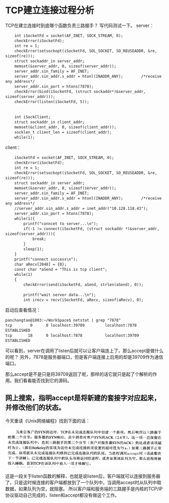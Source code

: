 # TCP建立连接过程分析

TCP在建立连接时到底哪个函数负责三路握手？ 写代码测试一下。 server：

```text
    int iSocketFd = socket(AF_INET, SOCK_STREAM, 0);
    checkError(iSocketFd);
    int re = 1;
    checkError(setsockopt(iSocketFd, SOL_SOCKET, SO_REUSEADDR, &re, sizeof(re)));
    struct sockaddr_in server_addr;  
    memset(&server_addr, 0, sizeof(server_addr));
    server_addr.sin_family = AF_INET;  
    server_addr.sin_addr.s_addr = htonl(INADDR_ANY);        /*receive any address*/
    server_addr.sin_port = htons(7878);
    checkError(bind(iSocketFd, (struct sockaddr*)&server_addr, sizeof(server_addr)));
    checkError(listen(iSocketFd, 5));


    int iSockClient;
    struct sockaddr_in client_addr;
    memset(&client_addr, 0, sizeof(client_addr));
    socklen_t client_len = sizeof(client_addr);
    while(1);
```

client：

```text
    iSocketFd = socket(AF_INET, SOCK_STREAM, 0);
    checkError(iSocketFd);
    int re = 1;
    checkError(setsockopt(iSocketFd, SOL_SOCKET, SO_REUSEADDR, &re, sizeof(re)));
    struct sockaddr_in server_addr;  
    memset(&server_addr, 0, sizeof(server_addr));
    server_addr.sin_family = AF_INET;  
    server_addr.sin_addr.s_addr = htonl(INADDR_ANY);        /*receive any address*/
    //server_addr.sin_addr.s_addr = inet_addr("10.128.118.43");
    server_addr.sin_port = htons(7878);
    while(1){
        printf("conncet to server...\n");
        if(-1 != connect(iSocketFd, (struct sockaddr *)&server_addr, sizeof(server_addr))){
            break;
        }   
        sleep(1);
    }
    printf("connect success\n");
    char aRecv[2048] = {0}; 
    const char *aSend = "This is tcp client";
    while(1)
    {
        checkError(send(iSocketFd, aSend, strlen(aSend), 0));

        printf("wait server data...\n");
        int irecv = recv(iSocketFd, aRecv, sizeof(aRecv), 0);
```

启动后查看情况：

```text
panchangtao@1003:~/WorkSpace$ netstat | grep "7878"
tcp        0      0 localhost:39709         localhost:7878          ESTABLISHED
tcp       18      0 localhost:7878          localhost:39709         ESTABLISHED
```

可以看到，server在调用了listen后就可以让客户端连上了，那么accept是做什么的呢？ 另外，7878是服务器端口，但是客户端连接上后用的却是39709作为通信端口。

那么accept是不是只是将39709返回了呢，那样的话它就只是起了个解析的作用。我们看看能否找到它的源码。

## 网上搜索，指明accept是将新建的套接字对应起来，并修改他们的状态。

今天重读《Unix网络编程》找到下面的话：  

![](../.gitbook/assets/image%20%285%29.png)

这是一段关于listen函数的解释，也就是说listen后，客户端就可以连接到服务器了，只是这时候连接的客户端都放到了一个队列中，当调用accept时从队列中取数据，如果队列为空，就阻塞。 所以客户端和服务端的三路握手是内核的TCP/IP协议驱动自己完成的，listen和accept都没有做这个工作。

